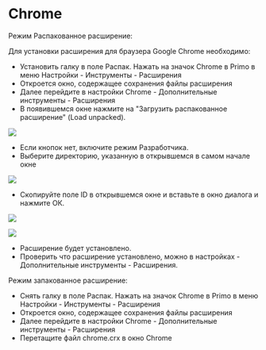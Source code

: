 # Chrome

Режим Распакованное расширение:

Для установки расширения для браузера Google Chrome необходимо:

* Установить галку в поле Распак. Нажать на значок Chrome в Primo в меню Настройки - Инструменты - Расширения
* Откроется окно, содержащее сохранения файлы расширения
* Далее перейдите в настройки Chrome - Дополнительные инструменты - Расширения
* В появившемся окне нажмите на "Загрузить распакованное расширение" (Load unpacked).&#x20;

![](../../../.gitbook/assets/setup\_ch2.png)

* Если кнопок нет, включите режим Разработчика.
* Выберите директорию, указанную в открывшемся в самом начале окне&#x20;

![](../../../.gitbook/assets/setup\_ch31.png)

* Скопируйте поле ID в открывшемся окне и вставьте в окно диалога и нажмите ОК.

![](../../../.gitbook/assets/setup\_ch3.png)

![](../../../.gitbook/assets/setup\_ch4.png)

* Расширение будет установлено.
* Проверить что расширение установлено, можно в настройках - Дополнительные инструменты - Расширения.

Режим запакованное расширение:

* Снять галку в поле Распак. Нажать на значок Chrome в Primo в меню Настройки - Инструменты - Расширения
* Откроется окно, содержащее сохранения файлы расширения
* Далее перейдите в настройки Chrome - Дополнительные инструменты - Расширения
* Перетащите файл chrome.crx в окно Chrome

